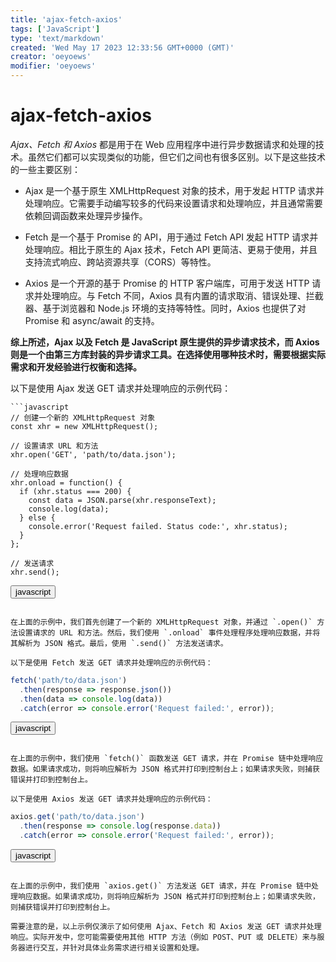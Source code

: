```yaml
---
title: 'ajax-fetch-axios'
tags: ['JavaScript']
type: 'text/markdown'
created: 'Wed May 17 2023 12:33:56 GMT+0000 (GMT)'
creator: 'oeyoews'
modifier: 'oeyoews'
---
```


# ajax-fetch-axios

*Ajax、Fetch 和 Axios* 都是用于在 Web 应用程序中进行异步数据请求和处理的技术。虽然它们都可以实现类似的功能，但它们之间也有很多区别。以下是这些技术的一些主要区别：

* Ajax 是一个基于原生 XMLHttpRequest 对象的技术，用于发起 HTTP 请求并处理响应。它需要手动编写较多的代码来设置请求和处理响应，并且通常需要依赖回调函数来处理异步操作。

* Fetch 是一个基于 Promise 的 API，用于通过 Fetch API 发起 HTTP 请求并处理响应。相比于原生的 Ajax 技术，Fetch API 更简洁、更易于使用，并且支持流式响应、跨站资源共享（CORS）等特性。

* Axios 是一个开源的基于 Promise 的 HTTP 客户端库，可用于发送 HTTP 请求并处理响应。与 Fetch 不同，Axios 具有内置的请求取消、错误处理、拦截器、基于浏览器和 Node.js 环境的支持等特性。同时，Axios 也提供了对 Promise 和 async/await 的支持。

**综上所述，Ajax 以及 Fetch 是 JavaScript 原生提供的异步请求技术，而 Axios 则是一个由第三方库封装的异步请求工具。在选择使用哪种技术时，需要根据实际需求和开发经验进行权衡和选择。**

以下是使用 Ajax 发送 GET 请求并处理响应的示例代码：

```
```javascript
// 创建一个新的 XMLHttpRequest 对象
const xhr = new XMLHttpRequest();

// 设置请求 URL 和方法
xhr.open('GET', 'path/to/data.json');

// 处理响应数据
xhr.onload = function() {
  if (xhr.status === 200) {
    const data = JSON.parse(xhr.responseText);
    console.log(data);
  } else {
    console.error('Request failed. Status code:', xhr.status);
  }
};

// 发送请求
xhr.send();
```

<button>javascript</button>
```

在上面的示例中，我们首先创建了一个新的 XMLHttpRequest 对象，并通过 `.open()` 方法设置请求的 URL 和方法。然后，我们使用 `.onload` 事件处理程序处理响应数据，并将其解析为 JSON 格式。最后，使用 `.send()` 方法发送请求。

以下是使用 Fetch 发送 GET 请求并处理响应的示例代码：

```
```javascript
fetch('path/to/data.json')
  .then(response => response.json())
  .then(data => console.log(data))
  .catch(error => console.error('Request failed:', error));
```

<button>javascript</button>
```

在上面的示例中，我们使用 `fetch()` 函数发送 GET 请求，并在 Promise 链中处理响应数据。如果请求成功，则将响应解析为 JSON 格式并打印到控制台上；如果请求失败，则捕获错误并打印到控制台上。

以下是使用 Axios 发送 GET 请求并处理响应的示例代码：

```
```javascript
axios.get('path/to/data.json')
  .then(response => console.log(response.data))
  .catch(error => console.error('Request failed:', error));
```

<button>javascript</button>
```

在上面的示例中，我们使用 `axios.get()` 方法发送 GET 请求，并在 Promise 链中处理响应数据。如果请求成功，则将响应解析为 JSON 格式并打印到控制台上；如果请求失败，则捕获错误并打印到控制台上。

需要注意的是，以上示例仅演示了如何使用 Ajax、Fetch 和 Axios 发送 GET 请求并处理响应。实际开发中，您可能需要使用其他 HTTP 方法（例如 POST、PUT 或 DELETE）来与服务器进行交互，并针对具体业务需求进行相关设置和处理。
